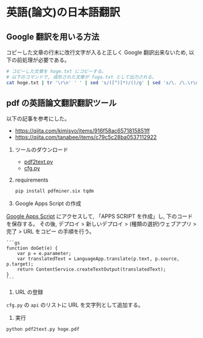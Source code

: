 # 英語(論文)の日本語翻訳

## Google 翻訳を用いる方法

コピーした文章の行末に改行文字が入ると正しく Google 翻訳出来ないため, 以下の前処理が必要である。

```sh
# コピーした文章を hoge.txt にコピーする。
# 以下のコマンドで, 成形された文章が fuga.txt として出力される。
cat hoge.txt | tr '\r\n' ' ' | sed 's/([^)]*)/()/g' | sed 's/\. /\.\r\n/g' > fuga.txt
```

## pdf の英語論文翻訳翻訳ツール

以下の記事を参考にした。

- https://qiita.com/kimisyo/items/916f58ac6571815851ff
- https://qiita.com/tanabee/items/c79c5c28ba0537112922

1. ツールのダウンロード

    - [pdf2text.py](./pdf2text.py)
    - [cfg.py](./cfg.py)

1. requirements

    ```sh
    pip install pdfminer.six tqdm
    ```

1. Google Apps Script の作成

[Google Apps Script](https://script.google.com/home) にアクセスして, 「APPS SCRIPT を作成」し, 下のコードを保存する。
その後, デプロイ > 新しいデプロイ > (種類の選択)ウェブアプリ > 完了 > URL をコピー の手順を行う。

    ```gs
    function doGet(e) {
        var p = e.parameter;
        var translatedText = LanguageApp.translate(p.text, p.source, p.target);
        return ContentService.createTextOutput(translatedText);
    }
    ```

1. URL の登録

`cfg.py` の `api` のリストに URL を文字列として追加する。

1. 実行

```sh
python pdf2text.py hoge.pdf
```
